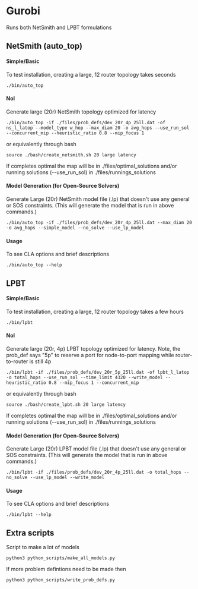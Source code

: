 # Gurobi

Runs both NetSmith and LPBT formulations

## NetSmith (auto_top)

#### Simple/Basic

To test installation, creating a large, 12 router topology takes seconds
```
./bin/auto_top
```


#### NoI

Generate large (20r) NetSmith topology optimized for latency
```
./bin/auto_top -if ./files/prob_defs/dev_20r_4p_25ll.dat -of ns_l_latop --model_type w_hop --max_diam 20 -o avg_hops --use_run_sol --concurrent_mip --heuristic_ratio 0.8 --mip_focus 1
```

or equivalently through bash
```
source ./bash/create_netsmith.sh 20 large latency
```

If completes optimal the map will be in ./files/optimal_solutions and/or running solutions (--use_run_sol) in ./files/runnings_solutions


#### Model Generation (for Open-Source Solvers)

Generate Large (20r) NetSmith model file (.lp) that doesn't use any general or SOS constraints. (This will generate the model that is run in above commands.)
```
./bin/auto_top -if ./files/prob_defs/dev_20r_4p_25ll.dat --max_diam 20 -o avg_hops --simple_model --no_solve --use_lp_model
```

#### Usage

To see CLA options and brief descriptions
```
./bin/auto_top --help
```


## LPBT

#### Simple/Basic

To test installation, creating a large, 12 router topology takes a few hours
```
./bin/lpbt
```

#### NoI

Generate large (20r, 4p) LPBT topology optimized for latency. Note, the prob_def says "5p" to reserve a port for node-to-port mapping while router-to-router is still 4p
```
./bin/lpbt -if ./files/prob_defs/dev_20r_5p_25ll.dat -of lpbt_l_latop -o total_hops --use_run_sol --time_limit 4320 --write_model --heuristic_ratio 0.8 --mip_focus 1 --concurrent_mip
```

or equivalently through bash
```
source ./bash/create_lpbt.sh 20 large latency
```

If completes optimal the map will be in ./files/optimal_solutions and/or running solutions (--use_run_sol) in ./files/runnings_solutions

#### Model Generation (for Open-Source Solvers)

Generate Large (20r) LPBT model file (.lp) that doesn't use any general or SOS constraints. (This will generate the model that is run in above commands.)
```
./bin/lpbt -if ./files/prob_defs/dev_20r_4p_25ll.dat -o total_hops --no_solve --use_lp_model --write_model
```

#### Usage

To see CLA options and brief descriptions
```
./bin/lpbt --help
```

## Extra scripts

Script to make a lot of models
```
python3 python_scripts/make_all_models.py
```

If more problem defintions need to be made then
```
python3 python_scripts/write_prob_defs.py
```
